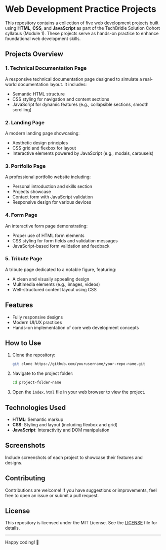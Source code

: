 
# Web Development Practice Projects

This repository contains a collection of five web development projects built using **HTML**, **CSS**, and **JavaScript** as part of the TechBridle Solution Cohort syllabus (Module 1). These projects serve as hands-on practice to enhance foundational web development skills.

## Projects Overview

### 1. Technical Documentation Page
A responsive technical documentation page designed to simulate a real-world documentation layout. It includes:
- Semantic HTML structure
- CSS styling for navigation and content sections
- JavaScript for dynamic features (e.g., collapsible sections, smooth scrolling)

### 2. Landing Page
A modern landing page showcasing:
- Aesthetic design principles
- CSS grid and flexbox for layout
- Interactive elements powered by JavaScript (e.g., modals, carousels)

### 3. Portfolio Page
A professional portfolio website including:
- Personal introduction and skills section
- Projects showcase
- Contact form with JavaScript validation
- Responsive design for various devices

### 4. Form Page
An interactive form page demonstrating:
- Proper use of HTML form elements
- CSS styling for form fields and validation messages
- JavaScript-based form validation and feedback

### 5. Tribute Page
A tribute page dedicated to a notable figure, featuring:
- A clean and visually appealing design
- Multimedia elements (e.g., images, videos)
- Well-structured content layout using CSS

## Features
- Fully responsive designs
- Modern UI/UX practices
- Hands-on implementation of core web development concepts

## How to Use
1. Clone the repository:
   ```bash
   git clone https://github.com/yourusername/your-repo-name.git
   ```
2. Navigate to the project folder:
   ```bash
   cd project-folder-name
   ```
3. Open the `index.html` file in your web browser to view the project.

## Technologies Used
- **HTML**: Semantic markup
- **CSS**: Styling and layout (including flexbox and grid)
- **JavaScript**: Interactivity and DOM manipulation

## Screenshots
Include screenshots of each project to showcase their features and designs.

## Contributing
Contributions are welcome! If you have suggestions or improvements, feel free to open an issue or submit a pull request.

## License
This repository is licensed under the MIT License. See the [LICENSE](LICENSE) file for details.

---

Happy coding! 🚀

